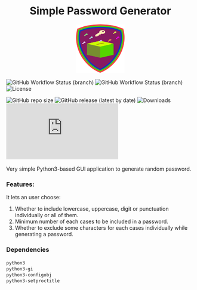 <h1 align="center">Simple Password Generator</h1>
<p align="center">
    <img src="https://github.com/hsbasu/simple-pwgen/blob/master/usr/share/icons/hicolor/scalable/apps/simple-pwgen.svg?sanitize=true"
        height="130">
</p>

![GitHub Workflow Status (branch)](https://img.shields.io/github/workflow/status/hsbasu/simple-pwgen/CI/master?label=CI%20Build)
![GitHub Workflow Status (branch)](https://img.shields.io/github/workflow/status/hsbasu/simple-pwgen/CodeQL/master?label=CodeQL%20Build)
![License](https://img.shields.io/github/license/hsbasu/simple-pwgen?label=License)

![GitHub repo size](https://img.shields.io/github/repo-size/hsbasu/simple-pwgen?label=Repo%20size)
![GitHub release (latest by date)](https://img.shields.io/github/v/release/hsbasu/simple-pwgen?label=Stable%20Release)
![Downloads](https://img.shields.io/github/downloads/hsbasu/simple-pwgen/total?label=Downloads&style=flat-square)
![GitHub release (latest by date and asset)](https://img.shields.io/github/downloads/hsbasu/simple-pwgen/1.0.2/simple-pwgen_1.0.2_all.deb?color=blue&label=Downloads%40Latest)

Very simple Python3-based GUI application to generate random password.
### Features:

It lets an user choose:
1. Whether to include lowercase, uppercase, digit or punctuation individually or all of them.
2. Minimum number of each cases to be included in a password.
3. Whether to exclude some characters for each cases individually while generating a password.

### Dependencies
```
python3
python3-gi
python3-configobj
python3-setproctitle
```
